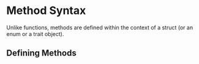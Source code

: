 # Method Syntax

Unlike functions, methods are defined within the context of a struct (or an enum or a trait object).





## Defining Methods
